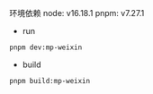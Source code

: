 环境依赖
node: v16.18.1
pnpm: v7.27.1

- run

```bash
pnpm dev:mp-weixin
```

- build

```bash
pnpm build:mp-weixin
```
